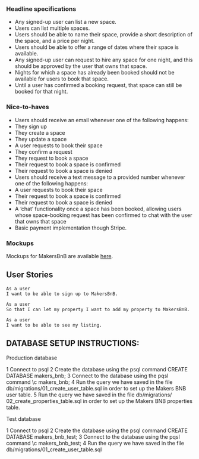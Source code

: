 ### Headline specifications

- Any signed-up user can list a new space.
- Users can list multiple spaces.
- Users should be able to name their space, provide a short description of the space, and a price per night.
- Users should be able to offer a range of dates where their space is available.
- Any signed-up user can request to hire any space for one night, and this should be approved by the user that owns that space.
- Nights for which a space has already been booked should not be available for users to book that space.
- Until a user has confirmed a booking request, that space can still be booked for that night.

### Nice-to-haves

- Users should receive an email whenever one of the following happens:
 - They sign up
 - They create a space
 - They update a space
 - A user requests to book their space
 - They confirm a request
 - They request to book a space
 - Their request to book a space is confirmed
 - Their request to book a space is denied
- Users should receive a text message to a provided number whenever one of the following happens:
 - A user requests to book their space
 - Their request to book a space is confirmed
 - Their request to book a space is denied
- A ‘chat’ functionality once a space has been booked, allowing users whose space-booking request has been confirmed to chat with the user that owns that space
- Basic payment implementation though Stripe.

### Mockups

Mockups for MakersBnB are available [here](https://github.com/makersacademy/course/blob/master/makersbnb/makers_bnb_images/MakersBnB_mockups.pdf).


## User Stories

```
As a user
I want to be able to sign up to MakersBnB.

As a user
So that I can let my property I want to add my property to MakersBnB.

As a user
I want to be able to see my listing.
```

## DATABASE SETUP INSTRUCTIONS:
Production database

 1  Connect to psql
 2  Create the database using the psql command CREATE DATABASE makers_bnb;
 3  Connect to the database using the pqsl command \c makers_bnb;
 4  Run the query we have saved in the file db/migrations/01_create_user_table.sql
 in order to set up the Makers BNB user table.
 5  Run the query we have saved in the file db/migrations/  02_create_properties_table.sql in order to set up the Makers BNB properties table.

Test database

 1  Connect to psql
 2  Create the database using the psql command CREATE DATABASE makers_bnb_test;
 3  Connect to the database using the pqsl command \c makers_bnb_test;
 4  Run the query we have saved in the file db/migrations/01_create_user_table.sql
